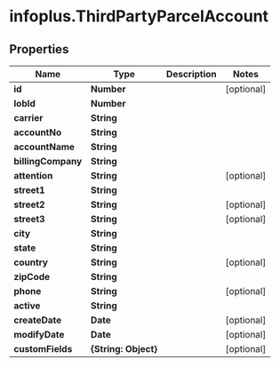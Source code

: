 # infoplus.ThirdPartyParcelAccount

## Properties
Name | Type | Description | Notes
------------ | ------------- | ------------- | -------------
**id** | **Number** |  | [optional] 
**lobId** | **Number** |  | 
**carrier** | **String** |  | 
**accountNo** | **String** |  | 
**accountName** | **String** |  | 
**billingCompany** | **String** |  | 
**attention** | **String** |  | [optional] 
**street1** | **String** |  | 
**street2** | **String** |  | [optional] 
**street3** | **String** |  | [optional] 
**city** | **String** |  | 
**state** | **String** |  | 
**country** | **String** |  | [optional] 
**zipCode** | **String** |  | 
**phone** | **String** |  | [optional] 
**active** | **String** |  | 
**createDate** | **Date** |  | [optional] 
**modifyDate** | **Date** |  | [optional] 
**customFields** | **{String: Object}** |  | [optional] 


